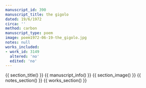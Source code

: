 ```yaml
---
manuscript_id: 390
manuscript_title: the gigolo
dated: 19/6/1972
circa: ''
method: carbon
manuscript_type: poem
image: poem1972-06-19-the_gigolo.jpg
notes: null
works_included:
- work_id: 3149
  altered: 'no'
  edited: 'no'
---
```


{{ section_title() }}
{{ manuscript_info() }}
{{ section_image() }}
{{ notes_section() }}
{{ works_section() }}

